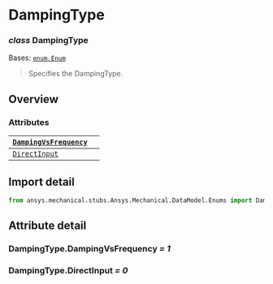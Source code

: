# DampingType

### *class* DampingType

Bases: [`enum.Enum`](https://docs.python.org/3/library/enum.html#enum.Enum)

> Specifies the DampingType.

> <!-- !! processed by numpydoc !! -->

## Overview

### Attributes

| [`DampingVsFrequency`](#DampingType.DampingVsFrequency)   |    |
|-----------------------------------------------------------|----|
| [`DirectInput`](#DampingType.DirectInput)                 |    |

## Import detail

```python
from ansys.mechanical.stubs.Ansys.Mechanical.DataModel.Enums import DampingType
```

## Attribute detail

### DampingType.DampingVsFrequency *= 1*

### DampingType.DirectInput *= 0*

